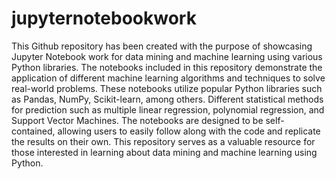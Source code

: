# jupyternotebookwork
This Github repository has been created with the purpose of showcasing Jupyter Notebook work for data mining and machine learning using various Python libraries. 
The notebooks included in this repository demonstrate the application of different machine learning algorithms and techniques to solve real-world problems. 
These notebooks utilize popular Python libraries such as Pandas, NumPy, Scikit-learn, among others. 
Different statistical methods for prediction such as multiple linear regression, polynomial regression, and Support Vector Machines. 
The notebooks are designed to be self-contained, allowing users to easily follow along with the code and replicate the results on their own.
This repository serves as a valuable resource for those interested in learning about data mining and machine learning using Python. 
